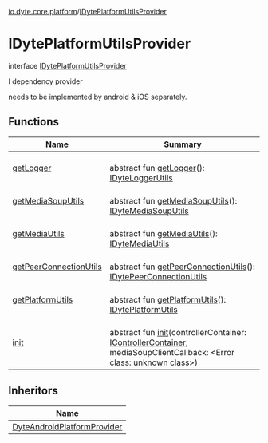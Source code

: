 [io.dyte.core.platform](../index.md)/[IDytePlatformUtilsProvider](index.md)

# IDytePlatformUtilsProvider


interface [IDytePlatformUtilsProvider](index.md)

I dependency provider

needs to be implemented by android & iOS separately.

## Functions

| Name | Summary |
|---|---|
| [getLogger](get-logger.md) | <br/>abstract fun [getLogger](get-logger.md)(): [IDyteLoggerUtils](../-i-dyte-logger-utils/index.md) |
| [getMediaSoupUtils](get-media-soup-utils.md) | <br/>abstract fun [getMediaSoupUtils](get-media-soup-utils.md)(): [IDyteMediaSoupUtils](../-i-dyte-media-soup-utils/index.md) |
| [getMediaUtils](get-media-utils.md) | <br/>abstract fun [getMediaUtils](get-media-utils.md)(): [IDyteMediaUtils](../-i-dyte-media-utils/index.md) |
| [getPeerConnectionUtils](get-peer-connection-utils.md) | <br/>abstract fun [getPeerConnectionUtils](get-peer-connection-utils.md)(): [IDytePeerConnectionUtils](../-i-dyte-peer-connection-utils/index.md) |
| [getPlatformUtils](get-platform-utils.md) | <br/>abstract fun [getPlatformUtils](get-platform-utils.md)(): [IDytePlatformUtils](../-i-dyte-platform-utils/index.md) |
| [init](init.md) | <br/>abstract fun [init](init.md)(controllerContainer: [IControllerContainer](../../com.dyte.mobilecorekmm.controllers/-i-controller-container/index.md), mediaSoupClientCallback: &lt;Error class: unknown class&gt;) |

## Inheritors

| Name |
|---|
| [DyteAndroidPlatformProvider](../-dyte-android-platform-provider/index.md) |
